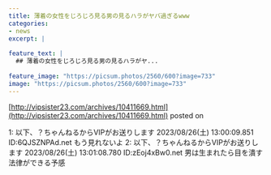 ```yaml
---
title: 薄着の女性をじろじろ見る男の見るハラがヤバ過ぎるwww
categories:
- news
excerpt: |
  
feature_text: |
  ## 薄着の女性をじろじろ見る男の見るハラがヤ...
  
feature_image: "https://picsum.photos/2560/600?image=733"
image: "https://picsum.photos/2560/600?image=733"
---
```


[http://vipsister23.com/archives/10411669.html](http://vipsister23.com/archives/10411669.html)
posted on 

<!--more-->

1: 以下、？ちゃんねるからVIPがお送りします 2023/08/26(土) 13:00:09.851 ID:6QJSZNPAd.net もう見れないよ 2: 以下、？ちゃんねるからVIPがお送りします 2023/08/26(土) 13:01:08.780 ID:zEoj4xBw0.net 男は生まれたら目を潰す法律ができる予感
